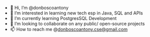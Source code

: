 - 👋 Hi, I’m @donboscoantony
- 👀 I’m interested in learning new tech esp in Java, SQL and APIs
- 🌱 I’m currently learning PostgresSQL Development
- 💞️ I’m looking to collaborate on any public/ open-source projects
- 📫 How to reach me @donboscoantony.cse@gmail.com

<!---
donboscoantony/donboscoantony is a ✨ special ✨ repository because its `README.md` (this file) appears on your GitHub profile.
You can click the Preview link to take a look at your changes.
--->
